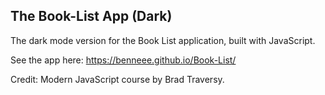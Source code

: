 ## The Book-List App (Dark)

The dark mode version for the Book List application, built with JavaScript.

See the app here: https://benneee.github.io/Book-List/

Credit: Modern JavaScript course by Brad Traversy.
